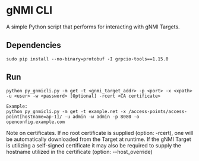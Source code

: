# gNMI CLI

A simple Python script that performs for interacting with gNMI Targets.

## Dependencies

```
sudo pip install --no-binary=protobuf -I grpcio-tools==1.15.0
```

## Run

```
python py_gnmicli.py -m get -t <gnmi_target_addr> -p <port> -x <xpath> -u <user> -w <password> [Optional] -rcert <CA certificate>

Example:
python py_gnmicli.py -m get -t example.net -x /access-points/access-point[hostname=ap-1]/ -u admin -w admin -p 8080 -o openconfig.example.com
```

Note on certificates. If no root certificate is supplied (option: -rcert), one will be automatically downloaded from the Target at runtime. If the gNMI Target is utilizing a self-signed certificate it may also be required to supply the hostname utilized in the certificate (option: --host_override)
